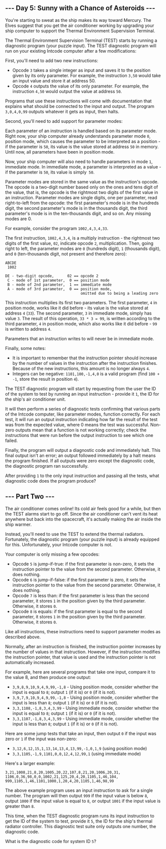 ## --- Day 5: Sunny with a Chance of Asteroids ---

You're starting to sweat as the ship makes its way toward Mercury. The Elves suggest that you get the air conditioner working by upgrading your ship computer to support the Thermal Environment Supervision Terminal.

The Thermal Environment Supervision Terminal (TEST) starts by running a diagnostic program (your puzzle input). The TEST diagnostic program will run on your existing Intcode computer after a few modifications:

First, you'll need to add two new instructions:

 - Opcode `3` takes a single integer as input and saves it to the position given by its only parameter. For example, the instruction `3,50` would take an input value and store it at address 50.
 - Opcode `4` outputs the value of its only parameter. For example, the instruction `4,50` would output the value at address `50`.

Programs that use these instructions will come with documentation that explains what should be connected to the input and output. The program `3,0,4,0,99` outputs whatever it gets as input, then halts.

Second, you'll need to add support for parameter modes:

Each parameter of an instruction is handled based on its parameter mode. Right now, your ship computer already understands parameter mode `0`, position mode, which causes the parameter to be interpreted as a position - if the parameter is `50`, its value is the value stored at address `50` in memory. Until now, all parameters have been in position mode.

Now, your ship computer will also need to handle parameters in mode `1`, immediate mode. In immediate mode, a parameter is interpreted as a value - if the parameter is `50`, its value is simply` 50`.

Parameter modes are stored in the same value as the instruction's opcode. The opcode is a two-digit number based only on the ones and tens digit of the value, that is, the opcode is the rightmost two digits of the first value in an instruction. Parameter modes are single digits, one per parameter, read right-to-left from the opcode: the first parameter's mode is in the hundreds digit, the second parameter's mode is in the thousands digit, the third parameter's mode is in the ten-thousands digit, and so on. Any missing modes are 0.

For example, consider the program `1002,4,3,4,33`.

The first instruction, `1002,4,3,4`, is a multiply instruction - the rightmost two digits of the first value, `02`, indicate opcode `2`, multiplication. Then, going right to left, the parameter modes are `0` (hundreds digit), `1` (thousands digit), and `0` (ten-thousands digit, not present and therefore zero):

```
ABCDE
 1002

DE - two-digit opcode,      02 == opcode 2
 C - mode of 1st parameter,  0 == position mode
 B - mode of 2nd parameter,  1 == immediate mode
 A - mode of 3rd parameter,  0 == position mode,
                                  omitted due to being a leading zero
```

This instruction multiplies its first two parameters. The first parameter, `4` in position mode, works like it did before - its value is the value stored at address `4` (`33`). The second parameter, `3` in immediate mode, simply has value `3`. The result of this operation, `33 * 3 = 99`, is written according to the third parameter, `4` in position mode, which also works like it did before - `99` is written to address `4`.

Parameters that an instruction writes to will never be in immediate mode.

Finally, some notes:

 - It is important to remember that the instruction pointer should increase by the number of values in the instruction after the instruction finishes. Because of the new instructions, this amount is no longer always `4`.
 - Integers can be negative: `1101,100,-1,4,0` is a valid program (find `100 + -1`, store the result in position `4`).

The TEST diagnostic program will start by requesting from the user the ID of the system to test by running an input instruction - provide it `1`, the ID for the ship's air conditioner unit.

It will then perform a series of diagnostic tests confirming that various parts of the Intcode computer, like parameter modes, function correctly. For each test, it will run an output instruction indicating how far the result of the test was from the expected value, where 0 means the test was successful. Non-zero outputs mean that a function is not working correctly; check the instructions that were run before the output instruction to see which one failed.

Finally, the program will output a diagnostic code and immediately halt. This final output isn't an error; an output followed immediately by a halt means the program finished. If all outputs were zero except the diagnostic code, the diagnostic program ran successfully.

After providing `1` to the only input instruction and passing all the tests, what diagnostic code does the program produce?

## --- Part Two ---

The air conditioner comes online! Its cold air feels good for a while, but then the TEST alarms start to go off. Since the air conditioner can't vent its heat anywhere but back into the spacecraft, it's actually making the air inside the ship warmer.

Instead, you'll need to use the TEST to extend the thermal radiators. Fortunately, the diagnostic program (your puzzle input) is already equipped for this. Unfortunately, your Intcode computer is not.

Your computer is only missing a few opcodes:

 - Opcode `5` is jump-if-true: if the first parameter is non-zero, it sets the instruction pointer to the value from the second parameter. Otherwise, it does nothing.
 - Opcode `6` is jump-if-false: if the first parameter is zero, it sets the instruction pointer to the value from the second parameter. Otherwise, it does nothing.
 - Opcode `7` is less than: if the first parameter is less than the second parameter, it stores `1` in the position given by the third parameter. Otherwise, it stores `0`.
 - Opcode `8` is equals: if the first parameter is equal to the second parameter, it stores `1` in the position given by the third parameter. Otherwise, it stores `0`.

Like all instructions, these instructions need to support parameter modes as described above.

Normally, after an instruction is finished, the instruction pointer increases by the number of values in that instruction. However, if the instruction modifies the instruction pointer, that value is used and the instruction pointer is not automatically increased.

For example, here are several programs that take one input, compare it to the value 8, and then produce one output:

 - `3,9,8,9,10,9,4,9,99,-1,8` - Using position mode, consider whether the input is equal to `8`; output `1` (if it is) or `0` (if it is not).
 - `3,9,7,9,10,9,4,9,99,-1,8` - Using position mode, consider whether the input is less than `8`; output `1` (if it is) or `0` (if it is not).
 - `3,3,1108,-1,8,3,4,3,99` - Using immediate mode, consider whether the input is equal to `8`; output `1` (if it is) or `0` (if it is not).
 - `3,3,1107,-1,8,3,4,3,99` - Using immediate mode, consider whether the input is less than `8`; output `1` (if it is) or `0` (if it is not).

Here are some jump tests that take an input, then output `0` if the input was zero or `1` if the input was non-zero:

 - `3,12,6,12,15,1,13,14,13,4,13,99,-1,0,1,9` (using position mode)
 - `3,3,1105,-1,9,1101,0,0,12,4,12,99,1` (using immediate mode)

Here's a larger example:

```
3,21,1008,21,8,20,1005,20,22,107,8,21,20,1006,20,31,
1106,0,36,98,0,0,1002,21,125,20,4,20,1105,1,46,104,
999,1105,1,46,1101,1000,1,20,4,20,1105,1,46,98,99
```

The above example program uses an input instruction to ask for a single number. The program will then output `999` if the input value is below `8`, output `1000` if the input value is equal to `8`, or output `1001` if the input value is greater than `8`.

This time, when the TEST diagnostic program runs its input instruction to get the ID of the system to test, provide it `5`, the ID for the ship's thermal radiator controller. This diagnostic test suite only outputs one number, the diagnostic code.

What is the diagnostic code for system ID `5`?
